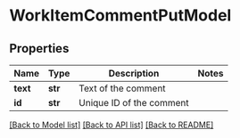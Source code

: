 # WorkItemCommentPutModel


## Properties
Name | Type | Description | Notes
------------ | ------------- | ------------- | -------------
**text** | **str** | Text of the comment | 
**id** | **str** | Unique ID of the comment | 

[[Back to Model list]](../README.md#documentation-for-models) [[Back to API list]](../README.md#documentation-for-api-endpoints) [[Back to README]](../README.md)


